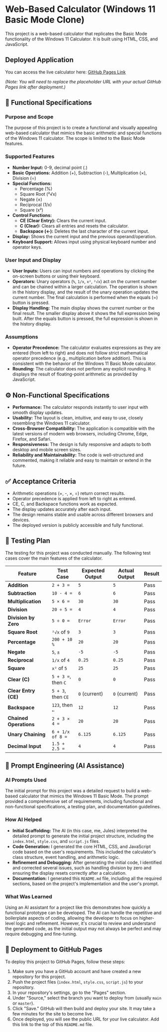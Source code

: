 # Web-Based Calculator (Windows 11 Basic Mode Clone)

This project is a web-based calculator that replicates the Basic Mode functionality of the Windows 11 Calculator. It is built using HTML, CSS, and JavaScript.

## Deployed Application

You can access the live calculator here: [GitHub Pages Link](https://github.com/htrung1105/WAD-IA02-Build-a-Web-Based-Calculator)

*(Note: You will need to replace the placeholder URL with your actual GitHub Pages link after deployment.)*

## 🧰 Functional Specifications

### Purpose and Scope
The purpose of this project is to create a functional and visually appealing web-based calculator that mimics the basic arithmetic and special functions of the Windows 11 calculator. The scope is limited to the Basic Mode features.

### Supported Features
- **Number Input:** 0-9, decimal point (.)
- **Basic Operations:** Addition (+), Subtraction (-), Multiplication (×), Division (÷)
- **Special Functions:**
  - Percentage (%)
  - Square Root (²√x)
  - Negate (±)
  - Reciprocal (1/x)
  - Square (x²)
- **Control Functions:**
  - **CE (Clear Entry):** Clears the current input.
  - **C (Clear):** Clears all entries and resets the calculator.
  - **Backspace (←):** Deletes the last character of the current input.
- **Display:** Shows the current input and the previous operand/operation.
- **Keyboard Support:** Allows input using physical keyboard number and operator keys.

### User Input and Display
- **User Inputs:** Users can input numbers and operations by clicking the on-screen buttons or using their keyboard.
- **Operators:** Unary operators (`%`, `1/x`, `x²`, `²√x`) act on the current number and can be chained within a larger calculation. The operation is shown in the history display, and the result of the unary operation updates the current number. The final calculation is performed when the equals (=) button is pressed.
- **Display Handling:** The main display shows the current number or the final result. The smaller display above it shows the full expression being built. After the equals button is pressed, the full expression is shown in the history display.

### Assumptions
- **Operator Precedence:** The calculator evaluates expressions as they are entered (from left to right) and does not follow strict mathematical operator precedence (e.g., multiplication before addition). This is consistent with the behavior of the Windows 11 Basic Mode calculator.
- **Rounding:** The calculator does not perform any explicit rounding. It displays the result of floating-point arithmetic as provided by JavaScript.

## ⚙️ Non-Functional Specifications

- **Performance:** The calculator responds instantly to user input with smooth display updates.
- **Usability:** The layout is clean, intuitive, and easy to use, closely resembling the Windows 11 calculator.
- **Cross-Browser Compatibility:** The application is compatible with the latest versions of modern web browsers, including Chrome, Edge, Firefox, and Safari.
- **Responsiveness:** The design is fully responsive and adapts to both desktop and mobile screen sizes.
- **Reliability and Maintainability:** The code is well-structured and commented, making it reliable and easy to maintain or extend in the future.

## ✅ Acceptance Criteria

- Arithmetic operations (+, -, ×, ÷) return correct results.
- Operator precedence is applied from left to right as entered.
- CE, C, and Backspace functions work as expected.
- The display updates accurately after each input.
- The design remains stable and usable across different browsers and devices.
- The deployed version is publicly accessible and fully functional.

## 🧪 Testing Plan

The testing for this project was conducted manually. The following test cases cover the main features of the calculator.

| Feature              | Test Case                   | Expected Output | Actual Output | Result |
| -------------------- | --------------------------- | --------------- | ------------- | ------ |
| **Addition**         | `2 + 3 =`                   | `5`             | `5`           | Pass   |
| **Subtraction**      | `10 - 4 =`                  | `6`             | `6`           | Pass   |
| **Multiplication**   | `5 × 6 =`                   | `30`            | `30`          | Pass   |
| **Division**         | `20 ÷ 5 =`                  | `4`             | `4`           | Pass   |
| **Division by Zero** | `5 ÷ 0 =`                   | `Error`         | `Error`       | Pass   |
| **Square Root**      | `²√x` of `9`                | `3`             | `3`           | Pass   |
| **Percentage**       | `200 + 10 %`                | `20`            | `20`          | Pass   |
| **Negate**           | `5`, `±`                    | `-5`            | `-5`          | Pass   |
| **Reciprocal**       | `1/x` of `4`                | `0.25`          | `0.25`        | Pass   |
| **Square**           | `x²` of `5`                 | `25`            | `25`          | Pass   |
| **Clear (C)**        | `5 + 3 =`, then `C`         | `0`             | `0`           | Pass   |
| **Clear Entry (CE)** | `5 + 3`, then `CE`          | `0` (current)   | `0` (current) | Pass   |
| **Backspace**        | `123`, then `←`             | `12`            | `12`          | Pass   |
| **Chained Operations**| `2 + 3 × 4 =`               | `20`            | `20`          | Pass   |
| **Unary Chaining**   | `6 + 1/x of 8 =`            | `6.125`         | `6.125`       | Pass   |
| **Decimal Input**    | `1.5 + 2.5 =`               | `4`             | `4`           | Pass   |


## 🧠 Prompt Engineering (AI Assistance)

### AI Prompts Used
The initial prompt for this project was a detailed request to build a web-based calculator that mimics the Windows 11 Basic Mode. The prompt provided a comprehensive set of requirements, including functional and non-functional specifications, a testing plan, and documentation guidelines.

### How AI Helped
- **Initial Scaffolding:** The AI (in this case, me, Jules) interpreted the detailed prompt to generate the initial project structure, including the `index.html`, `style.css`, and `script.js` files.
- **Code Generation:** I generated the core HTML, CSS, and JavaScript code based on the user's requirements. This included the calculator's class structure, event handling, and arithmetic logic.
- **Refinement and Debugging:** After generating the initial code, I identified and corrected several issues, such as handling division by zero and ensuring the display resets correctly after a calculation.
- **Documentation:** I generated this `README.md` file, including all the required sections, based on the project's implementation and the user's prompt.

### What Was Learned
Using an AI assistant for a project like this demonstrates how quickly a functional prototype can be developed. The AI can handle the repetitive and boilerplate aspects of coding, allowing the developer to focus on higher-level logic and refinement. However, it's crucial to review and understand the generated code, as the initial output may not always be perfect and may require debugging and fine-tuning.

## 🚀 Deployment to GitHub Pages

To deploy this project to GitHub Pages, follow these steps:
1. Make sure you have a GitHub account and have created a new repository for this project.
2. Push the project files (`index.html`, `style.css`, `script.js`) to your repository.
3. In your repository's settings, go to the "Pages" section.
4. Under "Source," select the branch you want to deploy from (usually `main` or `master`).
5. Click "Save." GitHub will then build and deploy your site. It may take a few minutes for the site to become live.
6. Once deployed, you will see the public URL for your live calculator. Add this link to the top of this `README.md` file.

